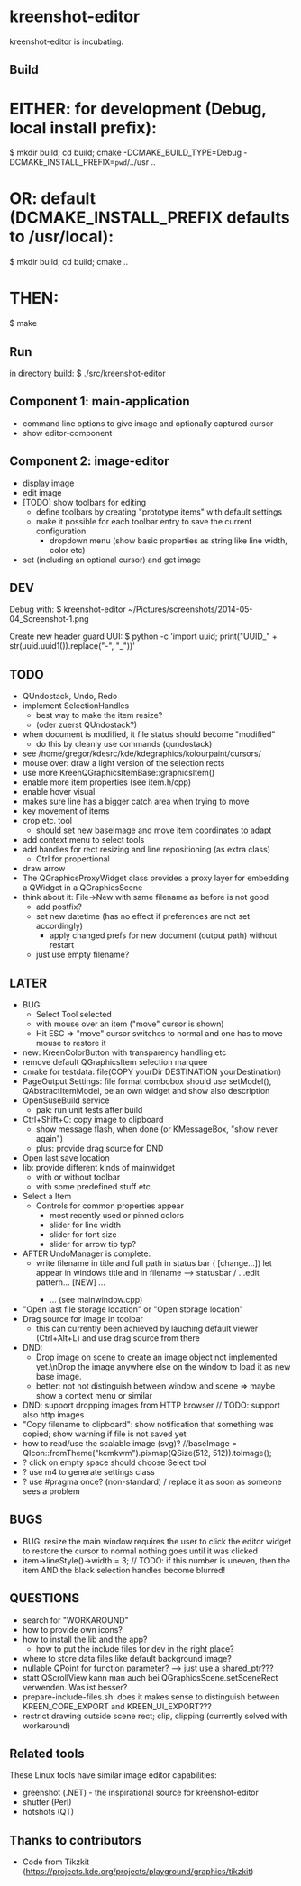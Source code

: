 kreenshot-editor
================

kreenshot-editor is incubating.

Build
-----
# EITHER: for development (Debug, local install prefix):
$ mkdir build; cd build; cmake -DCMAKE_BUILD_TYPE=Debug -DCMAKE_INSTALL_PREFIX=`pwd`/../usr ..

# OR: default (DCMAKE_INSTALL_PREFIX defaults to /usr/local):
$ mkdir build; cd build; cmake ..

# THEN:
$ make

Run
---
in directory build:
$ ./src/kreenshot-editor

Component 1: main-application
-----------------------------
- command line options to give image and optionally captured cursor
- show editor-component

Component 2: image-editor
-------------------------
- display image
- edit image
- [TODO] show toolbars for editing
    - define toolbars by creating "prototype items" with default settings
    - make it possible for each toolbar entry to save the current configuration
        - dropdown menu (show basic properties as string like line width, color etc)
- set (including an optional cursor) and get image

DEV
---
Debug with: $ kreenshot-editor ~/Pictures/screenshots/2014-05-04_Screenshot-1.png

Create new header guard UUI:
$ python -c 'import uuid; print("UUID_" + str(uuid.uuid1()).replace("-", "_"))'

TODO
----
- QUndostack, Undo, Redo
- implement SelectionHandles
    - best way to make the item resize?
    - (oder zuerst QUndostack?)
- when document is modified, it file status should become "modified"
    - do this by cleanly use commands (qundostack)
- see /home/gregor/kdesrc/kde/kdegraphics/kolourpaint/cursors/
- mouse over: draw a light version of the selection rects
- use more KreenQGraphicsItemBase::graphicsItem()
- enable more item properties (see item.h/cpp)
- enable hover visual
- makes sure line has a bigger catch area when trying to move
- key movement of items
- crop etc. tool
    - should set new baseImage and move item coordinates to adapt
- add context menu to select tools
- add handles for rect resizing and line repositioning (as extra class)
    - Ctrl for propertional
- draw arrow
- The QGraphicsProxyWidget class provides a proxy layer for embedding a QWidget in a QGraphicsScene
- think about it: File->New with same filename as before is not good
    - add postfix?
    - set new datetime (has no effect if preferences are not set accordingly)
        - apply changed prefs for new document (output path) without restart
    - just use empty filename?

LATER
-----
- BUG:
    - Select Tool selected
    - with mouse over an item ("move" cursor is shown)
    - Hit ESC => "move" cursor switches to normal and one has to move mouse to restore it
- new: KreenColorButton with transparency handling etc
- remove default QGraphicsItem selection marquee
- cmake for testdata: file(COPY yourDir DESTINATION yourDestination)
- PageOutput Settings: file format combobox should use setModel(), QAbstractItemModel,
    be an own widget and show also description
- OpenSuseBuild service
    - pak: run unit tests after build
- Ctrl+Shift+C: copy image to clipboard
    - show message flash, when done (or KMessageBox, "show never again")
    - plus: provide drag source for DND
- Open last save location
- lib: provide different kinds of mainwidget
   - with or without toolbar
   - with some predefined stuff etc.
- Select a Item
  - Controls for common properties appear
     - most recently used or pinned colors
     - slider for line width
     - slider for font size
     - slider for arrow tip typ?
- AFTER UndoManager is complete:
    - write filename in title and full path in status bar (<path> [change...])
        let appear in windows title and in filename --> statusbar / ...edit pattern...
        [NEW] ...
        *  ... (see mainwindow.cpp)
- "Open last file storage location" or "Open storage location"
- Drag source for image in toolbar
    - this can currently been achieved by lauching default viewer (Ctrl+Alt+L) and use drag source from there
- DND:
    - Drop image on scene to create an image object not implemented yet.\nDrop the image anywhere else on the window to load it as new base image.
    - better: not not distinguish between window and scene => maybe show a context menu or similar
- DND: support dropping images from HTTP browser
    // TODO: support also http images
- "Copy filename to clipboard": show notification that something was copied; show warning if file is not saved yet
- how to read/use the scalable image (svg)?
     //baseImage = QIcon::fromTheme("kcmkwm").pixmap(QSize(512, 512)).toImage();
- ? click on empty space should choose Select tool
- ? use m4 to generate settings class
- ? use #pragma once? (non-standard) / replace it as soon as someone sees a problem

BUGS
----
- BUG: resize the main window requires the user to click the editor widget to restore the cursor to normal
    nothing goes until it was clicked
- item->lineStyle()->width = 3; // TODO: if this number is uneven, then the item AND the black selection handles become blurred!

QUESTIONS
---------
- search for "WORKAROUND"
- how to provide own icons?
- how to install the lib and the app?
    - how to put the include files for dev in the right place?
- where to store data files like default background image?
- nullable QPoint for function parameter? --> just use a shared_ptr???
- statt QScrollView kann man auch bei QGraphicsScene.setSceneRect verwenden. Was ist besser?
- prepare-include-files.sh: does it makes sense to distinguish between KREEN_CORE_EXPORT and KREEN_UI_EXPORT???
- restrict drawing outside scene rect; clip, clipping (currently solved with workaround)

Related tools
-------------
These Linux tools have similar image editor capabilities:
- greenshot (.NET) - the inspirational source for kreenshot-editor
- shutter (Perl)
- hotshots (QT)

Thanks to contributors
----------------------
- Code from Tikzkit (https://projects.kde.org/projects/playground/graphics/tikzkit)

